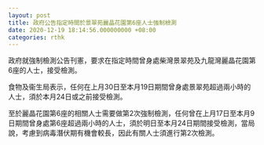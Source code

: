 ```yaml
---
layout: post
title: 政府公告指定時間於景翠苑麗晶花園第6座人士強制檢測
date: 2020-12-19 18:14:56.000000000 +08:00
categories: rthk
---
```


政府就強制檢測公告刊憲，要求在指定時間曾身處柴灣景翠苑及九龍灣麗晶花園第6座的人士，接受檢測。

食物及衞生局表示，任何在上月30日至本月19日期間曾身處景翠苑超過兩小時的人士，須於本月24日或之前接受檢測。

至於麗晶花園第6座的相關人士需要做第2次強制檢測，任何曾在上月17日至本月9日期間曾身處第6座超過兩小時的人士，須於明日至本月24日期間接受檢測，當局說，考慮到病毒潛伏期有機會較長，因此有關人士須進行第2次檢測。
